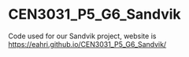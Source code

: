 # CEN3031_P5_G6_Sandvik
Code used for our Sandvik project, website is https://eahri.github.io/CEN3031_P5_G6_Sandvik/
